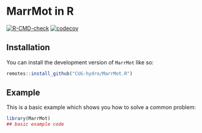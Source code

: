 
# MarrMot in R

<!-- badges: start -->
[![R-CMD-check](https://github.com/rpkgs/rpkg-template/actions/workflows/R-CMD-check.yaml/badge.svg)](https://github.com/rpkgs/rpkg-template/actions/workflows/R-CMD-check.yaml)
[![codecov](https://codecov.io/gh/rpkgs/MarrMot/branch/master/graph/badge.svg)](https://app.codecov.io/gh/rpkgs/MarrMot)
<!-- [![CRAN](http://www.r-pkg.org/badges/version/MarrMot)](https://cran.r-project.org/package=MarrMot) -->
<!-- [![total](http://cranlogs.r-pkg.org/badges/grand-total/MarrMot)](https://www.rpackages.io/package/MarrMot) -->
<!-- [![monthly](http://cranlogs.r-pkg.org/badges/MarrMot)](https://www.rpackages.io/package/MarrMot) -->
<!-- badges: end -->

## Installation

You can install the development version of `MarrMot` like so:

``` r
remotes::install_github("CUG-hydro/MarrMot.R")
```

## Example

This is a basic example which shows you how to solve a common problem:

``` r
library(MarrMot)
## basic example code
```
